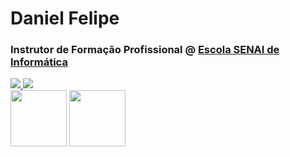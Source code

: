 # Daniel Felipe
### Instrutor de Formação Profissional @ [Escola SENAI de Informática](https://informatica.sp.senai.br/)

<div>
  <a href="https://www.linkedin.com/in/danielfelip/" target="_blank">
    <img src="https://img.shields.io/badge/LinkedIn-0077B5?style=for-the-badge&logo=linkedin&logoColor=white"/>
  </a
  <a href="https://www.behance.net/danielfelip" target="_blank">
    <img src="https://img.shields.io/badge/Behance-0054F7?style=for-the-badge&logo=behance&logoColor=white"/>
  </a>
</div>


<div>
  <img height="90px" src="https://github-readme-stats.vercel.app/api?username=nadfelipe&bg_color=22272E&icon_color=E34C26&title_color=EBAC00&text_color=D9D9D9&border_color=9E9E9E&locale=pt-br&count_private=true&show_icons=true&hide_title=true&hide_rank=true&hide=prs,issues,contribs" />
  <img height="90px" src="https://github-readme-stats.vercel.app/api/top-langs/?username=nadfelipe&layout=compact&hide_title=true&border_color=9E9E9E&title_color=EBAC00&text_color=D9D9D9&bg_color=22272E&langs_count=4&locale=pt-br&card_width=400px" />
</div>
